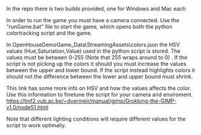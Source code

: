 In the repo there is two builds provided, one for Windows and Mac each

In order to run the game you must have a camera connected. Use the "runGame.bat" file to start the game, which opens both the python colortracking script and the game. 

In OpenHouseDemoGame_Data\StreamingAssets\colors.json the HSV values (Hue,Saturiation,Value) used in the python script is stored. The values must be between 0-255 (Note that 255 wraps around to 0) . If the script is not picking up the colors it should you must increase the values between the upper and lower bound. If the script instead highlights colors it should not the difference between the lower and upper bound must shrink.

This link has some more info on HSV and how the values affects the color. Use this information to finetune the script for your camera and enviroment.
https://tinf2.vub.ac.be/~dvermeir/manual/gimp/Grokking-the-GIMP-v1.0/node51.html

Note that different lighting conditions will require different values for the script to work optimally.


